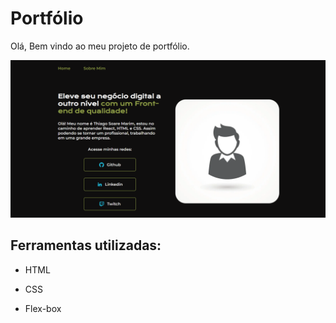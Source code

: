 # Portfólio
Olá, Bem vindo ao meu projeto de portfólio.

![image](https://github.com/thiagomarim/exemplo-portfolio/blob/main/full-screen.png?raw=true)

## Ferramentas utilizadas:

* HTML

* CSS

* Flex-box
